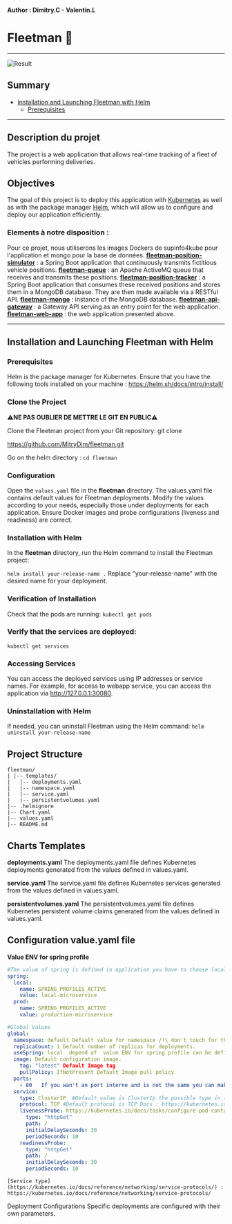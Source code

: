 **Author : Dimitry.C - Valentin.L**

# Fleetman 🚚
---
![Result](https://github.com/MitryDim/fleetman/assets/80764455/10f1214c-532e-4448-9ecb-f5ffb1f14cc2)

## Summary

* [Installation and Launching Fleetman with Helm](https://github.com/MitryDim/fleetman/tree/main#installation-and-launching-fleetman-with-helm)
	* [Prerequisites](https://github.com/MitryDim/fleetman/tree/main#prerequisites)

---
## Description du projet
The project is a web application that allows real-time tracking of a fleet of vehicles performing deliveries.

## Objectives
The goal of this project is to deploy this application with [Kubernetes](https://kubernetes.io/) as well as with the package manager [Helm](https://helm.sh/fr/), which will allow us to configure and deploy our application efficiently.

### Elements à notre disposition :
Pour ce projet, nous utiliserons les images Dockers de supinfo4kube pour l'application et mongo pour la base de données.
**[fleetman-position-simulator](https://hub.docker.com/r/supinfo4kube/position-simulator)** : a Spring Boot application that continuously transmits fictitious vehicle positions.
**[fleetman-queue](https://hub.docker.com/r/supinfo4kube/queue)** : an Apache ActiveMQ queue that receives and transmits these positions.
**[fleetman-position-tracker](https://hub.docker.com/r/supinfo4kube/position-tracker)** : a Spring Boot application that consumes these received positions and stores them in a MongoDB database. They are then made available via a RESTful API.
**[fleetman-mongo](https://hub.docker.com/_/mongo)** : instance of the MongoDB database.
**[fleetman-api-gateway](https://hub.docker.com/r/supinfo4kube/api-gateway)** : a Gateway API serving as an entry point for the web application.
**[fleetman-web-app](https://hub.docker.com/r/supinfo4kube/web-app/tags)** : the web application presented above.

---

## Installation and Launching Fleetman with Helm

### Prerequisites

Helm is the package manager for Kubernetes.
Ensure that you have the following tools installed on your machine :
https://helm.sh/docs/intro/install/


### Clone the Project

⚠️**NE PAS OUBLIER DE METTRE LE GIT EN PUBLIC**⚠️

Clone the Fleetman project from your Git repository:
git clone

https://github.com/MitryDim/fleetman.git

Go on the helm directory : `cd fleetman`


### Configuration

Open the `values.yaml` file in the **fleetman** directory.
The values.yaml file contains default values for Fleetman deployments.
Modify the values according to your needs, especially those under deployments for each application.
Ensure Docker images and probe configurations (liveness and readiness) are correct.

### Installation with Helm

In the **fleetman** directory, run the Helm command to install the Fleetman project:

`helm install your-release-name .`
Replace "your-release-name" with the desired name for your deployment.

### Verification of Installation

Check that the pods are running:
`kubectl get pods`

### Verify that the services are deployed:

`kubectl get services`

### Accessing Services

You can access the deployed services using IP addresses or service names. For example, for access to webapp service, you can access the application via http://127.0.0.1:30080.

### Uninstallation with Helm
If needed, you can uninstall Fleetman using the Helm command:
`helm uninstall your-release-name`

## Project Structure

    fleetman/
    | |-- templates/
    |   |-- deployments.yaml
    |   |-- namespace.yaml
    |   |-- service.yaml
    |   |-- persistentvolumes.yaml
    |-- .helmignore
    |-- Chart.yaml
    |-- values.yaml
    |-- README.md

## Charts Templates

**deployments.yaml**
The deployments.yaml file defines Kubernetes deployments generated from the values defined in values.yaml.

**service.yaml**
The service.yaml file defines Kubernetes services generated from the values defined in values.yaml.

**persistentvolumes.yaml**
The persistentvolumes.yaml file defines Kubernetes persistent volume claims generated from the values defined in values.yaml.


## Configuration value.yaml file

**Value ENV for spring profile**	
```yaml
#The value of spring is defined in application you have to choose local or prod.
spring:
  local:
    name: SPRING_PROFILES_ACTIVE
    value: local-microservice
  prod:
    name: SPRING_PROFILES_ACTIVE
    value: production-microservice

#Global Values
global:
  namespace: default Default value for namespace /!\ don't touch for this moment because the application hav one bug if is not in default namespace.
  replicaCount: 1 Default number of replicas for deployments.
  useSpring: local  depend of  value ENV for spring profile can be defined with specific values
  image: Default configuration image.
    tag: "latest" Default Image tag
    pullPolicy: IfNotPresent Default Image pull policy
  ports: 
    - 80   If you wan't an port interne and is not the same you can make this : InternalPort:ExternalPort for exemple 80:36500 if type is NodePort the port aceessible in externe was 36500 and point to port 80 in interne 
  service:
    type: ClusterIP  #Default value is ClusterIp the possible type in this project was NodePort and ClusterIp or LoadBalancer https://kubernetes.io/docs/concepts/services-networking/service/#publishing-services-service-types
    protocol: TCP #Default protocol is TCP Docs : https://kubernetes.io/docs/reference/networking/service-protocols/) 
    livenessProbe: https://kubernetes.io/docs/tasks/configure-pod-container/configure-liveness-readiness-startup-probes/
      type: "httpGet"
      path: /
      initialDelaySeconds: 30
      periodSeconds: 10
    readinessProbe:
      type: "httpGet"
      path: /
      initialDelaySeconds: 30
      periodSeconds: 10
```
```Note
[Service type](https://kubernetes.io/docs/reference/networking/service-protocols/) : https://kubernetes.io/docs/reference/networking/service-protocols/
```

Deployment Configurations
Specific deployments are configured with their own parameters.
